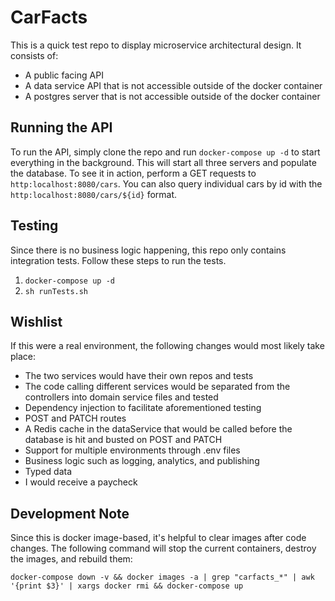 # CarFacts
This is a quick test repo to display microservice architectural design. It consists of:
- A public facing API
- A data service API that is not accessible outside of the docker container
- A postgres server that is not accessible outside of the docker container


## Running the API
To run the API, simply clone the repo and run `docker-compose up -d` to start everything in the background. This will start all three servers and populate the database. To see it in action, perform a GET requests to `http:localhost:8080/cars`. You can also query individual cars by id with the `http:localhost:8080/cars/${id}` format.

## Testing
Since there is no business logic happening, this repo only contains integration tests. Follow these steps to run the tests.
1. `docker-compose up -d`
2. `sh runTests.sh`

## Wishlist
If this were a real environment, the following changes would most likely take place:
* The two services would have their own repos and tests
* The code calling different services would be separated from the controllers into domain service files and tested
* Dependency injection to facilitate aforementioned testing
* POST and PATCH routes
* A Redis cache in the dataService that would be called before the database is hit and busted on POST and PATCH
* Support for multiple environments through .env files
* Business logic such as logging, analytics, and publishing
* Typed data
* I would receive a paycheck

## Development Note
Since this is docker image-based, it's helpful to clear images after code changes. The following command will stop the current containers, destroy the images, and rebuild them:

```
docker-compose down -v && docker images -a | grep "carfacts_*" | awk '{print $3}' | xargs docker rmi && docker-compose up
```